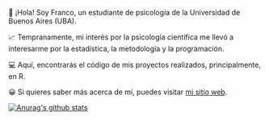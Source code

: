 👋 ¡Hola! Soy Franco, un estudiante de psicología de la Universidad de Buenos Aires (UBA).

📈 Tempranamente, mi interés por la psicología científica me llevó a interesarme por la estadística, la metodología y la programación. 

💻 Aquí, encontrarás el código de mis proyectos realizados, principalmente, en R.  

😀 Si quieres saber más acerca de mí, puedes visitar [mi sitio web](http://francosbenitez.netlify.app).  

[![Anurag's github stats](https://github-readme-stats.vercel.app/api?username=francosbenitez&show_icons=true&theme=dark)](https://github.com/anuraghazra/github-readme-stats) 




